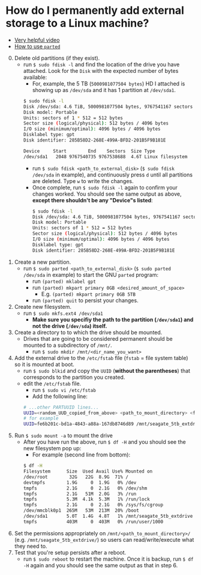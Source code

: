 # How do I permanently add external storage to a Linux machine?

* [Very helpful video](https://www.youtube.com/watch?v=eQZdPlMH-X8)
* [How to use `parted`](https://www.tecmint.com/add-disk-larger-than-2tb-to-an-existing-linux/)

0. Delete old partitions (if they exist).
    * run `$ sudo fdisk -l` and find the location of the drive you have attached. Look for the `Disk` with the expected
      number of bytes available:
        * For, example, the 5 TB (`5000981077504 bytes`) HD I attached is showing up as `/dev/sda` and it has 1
          partition at `/dev/sda1`. 
        ```bash
        $ sudo fdisk -l
        Disk /dev/sda: 4.6 TiB, 5000981077504 bytes, 9767541167 sectors
        Disk model: Portable        
        Units: sectors of 1 * 512 = 512 bytes
        Sector size (logical/physical): 512 bytes / 4096 bytes
        I/O size (minimum/optimal): 4096 bytes / 4096 bytes
        Disklabel type: gpt
        Disk identifier: 285B58D2-268E-499A-BFD2-201B5F9B181E

        Device     Start        End    Sectors  Size Type
        /dev/sda1   2048 9767540735 9767538688  4.6T Linux filesystem
        ```
        * run `$ sudo fdisk <path_to_external_disk>` (`$ sudo fdisk /dev/sda` in example), and continuously
          press `d` until all partitions are deleted. Type `w` to write the changes.
        * Once complete, run `$ sudo fdisk -l` again to confirm your changes worked. You should see the same output as
          above, **except there shouldn't be any "Device"s listed**:
          ```bash
          $ sudo fdisk -l
          Disk /dev/sda: 4.6 TiB, 5000981077504 bytes, 9767541167 sectors
          Disk model: Portable        
          Units: sectors of 1 * 512 = 512 bytes
          Sector size (logical/physical): 512 bytes / 4096 bytes
          I/O size (minimum/optimal): 4096 bytes / 4096 bytes
          Disklabel type: gpt
          Disk identifier: 285B58D2-268E-499A-BFD2-201B5F9B181E
          ```
1. Create a new partition.
    * run `$ sudo parted <path_to_external_disk>` (`$ sudo parted /dev/sda` in example) to start the GNU `parted`
      program:
        * run `(parted) mklabel gpt`
        * run `(parted) mkpart primary 0GB <desired_amount_of_space>`
            * E.g. `(parted) mkpart primary 0GB 5TB`
        * run `(parted) quit` to persist your changes.
2. Create new filesystem.
    * run `$ sudo mkfs.ext4 /dev/sda1`
        * **Make sure you specifiy the path to the partition (`/dev/sda1`) and not the drive (`/dev/sda`) itself.** 
3. Create a directory to to which the drive should be mounted.
    * Drives that are going to be considered permanent should be mounted to a subdirectory of `/mnt/`.
        * run `$ sudo mkdir /mnt/<dir_name_you_want>`
4. Add the external drive to the `/etc/fstab` file (`fstab` = file system table) so it is mounted at boot.
    * run `$ sudo blkid` and copy the `UUID` (**without the parentheses**) that corresponds to the partition you
      created.
    * edit the `/etc/fstab` file.
        * run `$ sudo vi /etc/fstab`
        * Add the following line:
        ```bash
        # ...other PARTUUID lines...
        UUID=<random_UUD_copied_from_above> <path_to_mount_directory> <filesystem_type> defaults 0 1
        # for example
        UUID=fe6b201c-bd1a-4843-a88a-167db8746d89 /mnt/seagate_5tb_extdrive ext4 defaults 0 1
        ```
5. Run `$ sudo mount -a` to mount the drive
    * After you have run the above, run `$ df -H` and you should see the new filesystem pop up:
        * For example (second line from bottom):
        ```bash
        $ df -H
        Filesystem      Size  Used Avail Use% Mounted on
        /dev/root        32G   22G  8.9G  71% /
        devtmpfs        1.9G     0  1.9G   0% /dev
        tmpfs           2.1G     0  2.1G   0% /dev/shm
        tmpfs           2.1G   51M  2.0G   3% /run
        tmpfs           5.3M  4.1k  5.3M   1% /run/lock
        tmpfs           2.1G     0  2.1G   0% /sys/fs/cgroup
        /dev/mmcblk0p1  265M   53M  213M  20% /boot
        /dev/sda1       5.0T  1.4G  4.8T   1% /mnt/seagate_5tb_extdrive
        tmpfs           403M     0  403M   0% /run/user/1000
        ```
6. Set the permissions appropriately on `/mnt/<path_to_mount_directory>/` (e.g. `/mnt/seagate_5tb_extdrive/`) so users
   can read/write/execute what they need to.
7. Test that you're setup persists after a reboot.
    * run `$ sudo reboot` to restart the machine. Once it is backup, run `$ df -H` again and you should see the same
      output as that in step 6.
